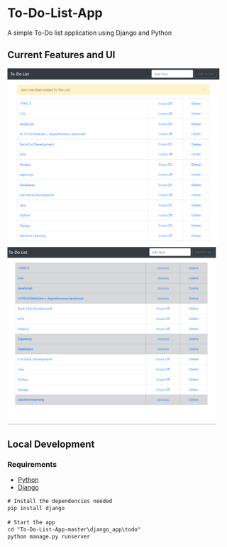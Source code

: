 # To-Do-List-App
A simple To-Do list application using Django and Python

## Current Features and UI

<img src="images/Image1.PNG" weight="400" height="400">    
<img src="images/Image3.PNG" weight="400" height="400">


## Local Development
### Requirements
 - [Python](https://www.python.org/downloads/)
 - [Django](https://www.djangoproject.com/)

```
# Install the dependencies needed
pip install django

# Start the app
cd "To-Do-List-App-master\django_app\todo" 
python manage.py runserver

```
